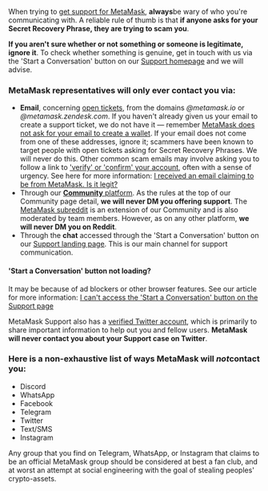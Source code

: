 When trying to [get support for MetaMask](https://support.metamask.io/hc/en-us/articles/360058969391), **always**be wary of who you're communicating with. A reliable rule of thumb is that **if anyone asks for your Secret Recovery Phrase, they are trying to scam you**. 


**If you aren't sure whether or not something or someone is legitimate, ignore it**. To check whether something is genuine, get in touch with us via the 'Start a Conversation' button on our [Support homepage](https://support.metamask.io/hc/en-us) and we will advise.


### MetaMask representatives will only ever contact you via:


* **Email**, concerning [open tickets](https://support.metamask.io/hc/en-us/articles/4453556284571), from the domains *@metamask.io* or *@metamask.zendesk.com*. If you haven't already given us your email to create a support ticket, we do not have it — remember [MetaMask does not ask for your email to create a wallet](https://support.metamask.io/hc/en-us/articles/360059952212-MetaMask-is-a-non-custodial-wallet#:~:text=MetaMask%20doesn%27t%20store%20any%20data%20about%20the%20wallet.%20Everything%20you%20see%20is%20in%20your%20browser%20or%20your%20mobile%20app%20at%20a%20local%20level.%20There%20are%20no%20email%20addresses%20associated%20with%20accounts.%20There%20is%20only%20a%20Secret%20Recovery%20Phrase%20(seed%20phrase)%20that%20is%20given%20once%20and%20cannot%20be%20changed%20or%20reset.). If your email does not come from one of these addresses, ignore it; scammers have been known to target people with open tickets asking for Secret Recovery Phrases. We will never do this. Other common scam emails may involve asking you to follow a link to ['verify' or 'confirm' your account](https://support.metamask.io/hc/en-us/articles/6286050620955), often with a sense of urgency. See here for more information: [I received an email claiming to be from MetaMask. Is it legit?](https://support.metamask.io/hc/en-us/articles/12683145255835)
* Through our [**Community** platform](https://community.metamask.io/). As the rules at the top of our Community page detail, **we will never DM you offering support**. The [MetaMask subreddit](https://www.reddit.com/r/Metamask/) is an extension of our Community and is also moderated by team members. However, as on any other platform, **we will never DM you on Reddit**.
* Through the **chat** accessed through the 'Start a Conversation' button on our [Support landing page](https://support.metamask.io/hc/en-us). This is our main channel for support communication.



#### 'Start a Conversation' button not loading?


It may be because of ad blockers or other browser features. See our article for more information: [I can't access the 'Start a Conversation' button on the Support page](https://support.metamask.io/hc/en-us/articles/5973459712283)



MetaMask Support also has a [verified Twitter account](https://twitter.com/metamasksupport?lang=en), which is primarily to share important information to help out you and fellow users. **MetaMask will never contact you about your Support case on Twitter**.


### Here is a non-exhaustive list of ways MetaMask will *not*contact you:


* Discord
* WhatsApp
* Facebook
* Telegram
* Twitter
* Text/SMS
* Instagram


Any group that you find on Telegram, WhatsApp, or Instagram that claims to be an official MetaMask group should be considered at best a fan club, and at worst an attempt at social engineering with the goal of stealing peoples' crypto-assets.


 


 

